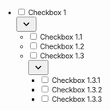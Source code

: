 <ul class="w-1/2" data-indeterminate>
    <li>
        <div class="flex justify-between">
            <div class="flex justify-between items-center">
                <input type="checkbox" name="category[]" id="p1"/>
                <label for="p1" class="cursor-pointer">Checkbox 1</label>
            </div>
            <button type="button" class="group" data-toggle="subMenu1"><svg xmlns="http://www.w3.org/2000/svg" xmlns:xlink="http://www.w3.org/1999/xlink" version="1.1" width="24" height="24" viewBox="0 0 24 24" class="group-aria-expanded:rotate-180"><path d="M7.41,8.58L12,13.17L16.59,8.58L18,10L12,16L6,10L7.41,8.58Z" /></svg></button>
        </div>
        <ul class="pl-6 hidden open:block" id="subMenu1">
            <li>
                <input type="checkbox" name="category[]" id="p1-1"/>
                <label for="p1-1" class="cursor-pointer">Checkbox 1.1</label>
            </li>
            <li>
                <input type="checkbox" name="category[]" id="p1-2"/>
                <label for="p1-2" class="cursor-pointer">Checkbox 1.2</label>
            </li>
            <li>
                <div class="flex justify-between items-center">
                    <div>
                        <input type="checkbox" name="category[]" id="p1-3"/>
                        <label for="p1-3" class="cursor-pointer">Checkbox 1.3</label>
                    </div>
                    <button type="button" class="group" data-toggle="subMenu2"><svg xmlns="http://www.w3.org/2000/svg" xmlns:xlink="http://www.w3.org/1999/xlink" version="1.1" width="24" height="24" viewBox="0 0 24 24" class="group-aria-expanded:rotate-180"><path d="M7.41,8.58L12,13.17L16.59,8.58L18,10L12,16L6,10L7.41,8.58Z" /></svg></button>
                </div>
                <ul class="pl-6 hidden open:block" id="subMenu2">
                    <li>
                        <input type="checkbox" name="category[]" id="p1-3-1"/>
                        <label for="p1-3-1" class="cursor-pointer">Checkbox 1.3.1</label>
                    </li>
                    <li>
                        <input type="checkbox" name="category[]" id="p1-3-2"/>
                        <label for="p1-3-2" class="cursor-pointer">Checkbox 1.3.2</label>
                    </li>
                    <li>
                        <input type="checkbox" name="category[]" id="p1-3-3"/>
                        <label for="p1-3-3" class="cursor-pointer">Checkbox 1.3.3</label>
                    </li>
                </ul>     
            </li>
        </ul>
    </li>
</ul>
